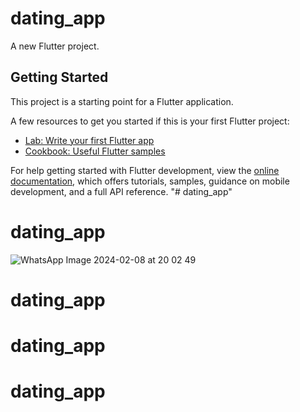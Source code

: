 # dating_app

A new Flutter project.

## Getting Started

This project is a starting point for a Flutter application.

A few resources to get you started if this is your first Flutter project:

- [Lab: Write your first Flutter app](https://docs.flutter.dev/get-started/codelab)
- [Cookbook: Useful Flutter samples](https://docs.flutter.dev/cookbook)

For help getting started with Flutter development, view the
[online documentation](https://docs.flutter.dev/), which offers tutorials,
samples, guidance on mobile development, and a full API reference.
"# dating_app" 
# dating_app
![WhatsApp Image 2024-02-08 at 20 02 49](https://github.com/Noerz/dating_app/assets/43598721/6efe1dc1-7f94-42e2-8d1b-4ea08efdca48)
# dating_app
# dating_app
# dating_app
